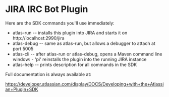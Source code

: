 # JIRA IRC Bot Plugin



Here are the SDK commands you'll use immediately:

* atlas-run   -- installs this plugin into JIRA and starts it on http://localhost:2990/jira
* atlas-debug -- same as atlas-run, but allows a debugger to attach at port 5005
* atlas-cli   -- after atlas-run or atlas-debug, opens a Maven command line window:
                 - 'pi' reinstalls the plugin into the running JIRA instance
* atlas-help  -- prints description for all commands in the SDK

Full documentation is always available at:

https://developer.atlassian.com/display/DOCS/Developing+with+the+Atlassian+Plugin+SDK
